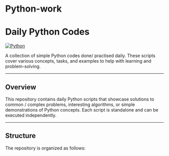 # Python-work
# Daily Python Codes

[![Python](https://img.shields.io/badge/Python-3.x-blue.svg)](https://www.python.org/)  

A collection of simple Python codes done/ practised daily. These scripts cover various concepts, tasks, and examples to help with learning and problem-solving.

---


## Overview

This repository contains daily Python scripts that showcase solutions to common / complex problems, interesting algorithms, or simple demonstrations of Python concepts. Each script is standalone and can be executed independently.

---

## Structure

The repository is organized as follows:

